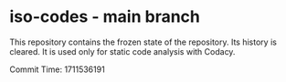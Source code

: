 # iso-codes - main branch

This repository contains the frozen state of the repository.
Its history is cleared. It is used only for static code
analysis with Codacy.

Commit Time: 1711536191